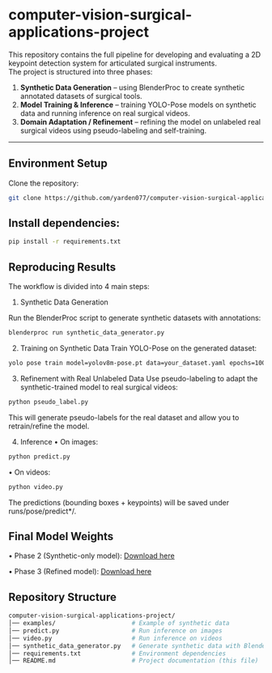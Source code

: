 # computer-vision-surgical-applications-project

This repository contains the full pipeline for developing and evaluating a 2D keypoint detection system for articulated surgical instruments.  
The project is structured into three phases:  

1. **Synthetic Data Generation** – using BlenderProc to create synthetic annotated datasets of surgical tools.  
2. **Model Training & Inference** – training YOLO-Pose models on synthetic data and running inference on real surgical videos.  
3. **Domain Adaptation / Refinement** – refining the model on unlabeled real surgical videos using pseudo-labeling and self-training.

---

##  Environment Setup
Clone the repository:
```bash
git clone https://github.com/yarden077/computer-vision-surgical-applications-project
```
## Install dependencies:
```bash
pip install -r requirements.txt
```
## Reproducing Results
The workflow is divided into 4 main steps:

1. Synthetic Data Generation

Run the BlenderProc script to generate synthetic datasets with annotations:
```bash
blenderproc run synthetic_data_generator.py
```
2. Training on Synthetic Data
Train YOLO-Pose on the generated dataset:
```bash
yolo pose train model=yolov8m-pose.pt data=your_dataset.yaml epochs=100 imgsz=640
```
3. Refinement with Real Unlabeled Data
Use pseudo-labeling to adapt the synthetic-trained model to real surgical videos:
```bash
python pseudo_label.py
```
This will generate pseudo-labels for the real dataset and allow you to retrain/refine the model.

4. Inference
•	On images:
```bash
python predict.py
```

•	On videos:
 ```bash
 python video.py
```
The predictions (bounding boxes + keypoints) will be saved under runs/pose/predict*/.

##  Final Model Weights
•	Phase 2 (Synthetic-only model): [Download here](https://technionmail-my.sharepoint.com/:u:/r/personal/yarden_nahum_campus_technion_ac_il/Documents/computer%20vision/weights/phase2_best.pt?csf=1&web=1&e=dNhmgR)


•	Phase 3 (Refined model): [Download here](https://technionmail-my.sharepoint.com/:u:/r/personal/yarden_nahum_campus_technion_ac_il/Documents/computer%20vision/weights/best.pt?csf=1&web=1&e=Ct3uJt)

## Repository Structure
 ```bash
computer-vision-surgical-applications-project/
│── examples/                     # Example of synthetic data
│── predict.py                    # Run inference on images
│── video.py                      # Run inference on videos
│── synthetic_data_generator.py   # Generate synthetic data with BlenderProc
│── requirements.txt              # Environment dependencies
│── README.md                     # Project documentation (this file)
```


